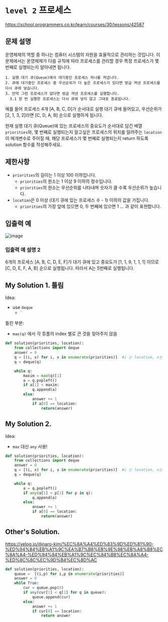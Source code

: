 # `level 2` 프로세스
https://school.programmers.co.kr/learn/courses/30/lessons/42587

## 문제 설명
운영체제의 역할 중 하나는 컴퓨터 시스템의 자원을 효율적으로 관리하는 것입니다. 이 문제에서는 운영체제가 다음 규칙에 따라 프로세스를 관리할 경우 특정 프로세스가 몇 번째로 실행되는지 알아내면 됩니다.
```
1. 실행 대기 큐(Queue)에서 대기중인 프로세스 하나를 꺼냅니다.
2. 큐에 대기중인 프로세스 중 우선순위가 더 높은 프로세스가 있다면 방금 꺼낸 프로세스를 다시 큐에 넣습니다.
3. 만약 그런 프로세스가 없다면 방금 꺼낸 프로세스를 실행합니다.
  3.1 한 번 실행한 프로세스는 다시 큐에 넣지 않고 그대로 종료됩니다.
  ```
예를 들어 프로세스 4개 [A, B, C, D]가 순서대로 실행 대기 큐에 들어있고, 우선순위가 [2, 1, 3, 2]라면 [C, D, A, B] 순으로 실행하게 됩니다.

현재 실행 대기 큐(Queue)에 있는 프로세스의 중요도가 순서대로 담긴 배열 `priorities`와, 
몇 번째로 실행되는지 알고싶은 프로세스의 위치를 알려주는 `location`이 매개변수로 주어질 때, 해당 프로세스가 몇 번째로 실행되는지 return 하도록 solution 함수를 작성해주세요.

## 제한사항
- `priorities`의 길이는 1 이상 100 이하입니다.
  - `priorities`의 원소는 1 이상 9 이하의 정수입니다.
  - `priorities`의 원소는 우선순위를 나타내며 숫자가 클 수록 우선순위가 높습니다.
- `location`은 0 이상 (대기 큐에 있는 프로세스 수 - 1) 이하의 값을 가집니다.
  - `priorities`의 가장 앞에 있으면 0, 두 번째에 있으면 1 … 과 같이 표현합니다.

## 입출력 예
![image](https://github.com/ultimate-mj/Coding-test-practice/assets/122213470/9d31fe02-cc52-401a-98f3-33ce5811b182)

### 입출력 예 설명 2
6개의 프로세스 [A, B, C, D, E, F]가 대기 큐에 있고 중요도가 [1, 1, 9, 1, 1, 1] 이므로 [C, D, E, F, A, B] 순으로 실행됩니다. 따라서 A는 5번째로 실행됩니다.

## My Solution 1. 틀림

Idea:
- use `deque`
  - `

틀린 부분:
- `max(q)` 에서 각 튜플의 index 별로 큰 것을 찾아주지 않음

```python
def solution(priorities, location):
    from collections import deque
    answer = 0
    q = [(i, x) for i, x in enumerate(priorities)]  #i 는 location, x는 우선순위임
    q = deque(q)

    while q:
        maxim = max(q)[1]
        a = q.popleft()
        if a[1] < maxim:
            q.append(a)
        else:
            answer += 1
            if a[0] == location:
                return(answer)
```

## My Solution 2.

Idea:
- `max` 대신 `any` 사용!

```python
def solution(priorities, location):
    from collections import deque
    answer = 0
    q = [(i, x) for i, x in enumerate(priorities)]  #i 는 location, x는 우선순위임
    q = deque(q)

    while q:
        a = q.popleft()
        if any(a[1] < p[1] for p in q):
            q.append(a)
        else:
            answer += 1
            if a[0] == location:
                return(answer)
```



## Other's Solution.
https://velog.io/@naro-kim/%EC%8A%A4%ED%83%9D%ED%81%90-%ED%94%84%EB%A1%9C%EA%B7%B8%EB%9E%98%EB%A8%B8%EC%8A%A4-%ED%94%84%EB%A1%9C%EC%84%B8%EC%8A%A4-%ED%8C%8C%EC%9D%B4%EC%8D%AC


```python
def solution(priorities, location):
    queue =  [(i,p) for i,p in enumerate(priorities)]
    answer = 0
    while True:
        cur = queue.pop(0)
        if any(cur[1] < q[1] for q in queue):
            queue.append(cur)
        else:
            answer += 1
            if cur[0] == location:
                return answer
```
